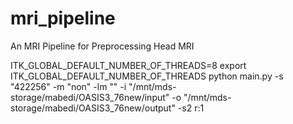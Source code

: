 # mri_pipeline
An MRI Pipeline for Preprocessing Head MRI


ITK_GLOBAL_DEFAULT_NUMBER_OF_THREADS=8
export ITK_GLOBAL_DEFAULT_NUMBER_OF_THREADS
python main.py -s "422256" -m "non" -lm "" -i "/mnt/mds-storage/mabedi/OASIS3_76new/input" -o "/mnt/mds-storage/mabedi/OASIS3_76new/output" -s2 r:1
